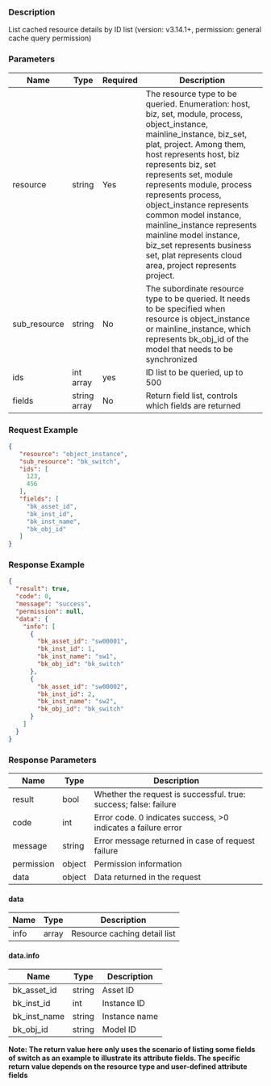 ### Description

List cached resource details by ID list (version: v3.14.1+, permission: general cache query permission)

### Parameters

| Name         | Type         | Required | Description                                                                                                                                                                                                                                                                                                                                                                                                                                                                 |
|--------------|--------------|----------|-----------------------------------------------------------------------------------------------------------------------------------------------------------------------------------------------------------------------------------------------------------------------------------------------------------------------------------------------------------------------------------------------------------------------------------------------------------------------------|
| resource     | string       | Yes      | The resource type to be queried. Enumeration: host, biz, set, module, process, object_instance, mainline_instance, biz_set, plat, project. Among them, host represents host, biz represents biz, set represents set, module represents module, process represents process, object_instance represents common model instance, mainline_instance represents mainline model instance, biz_set represents business set, plat represents cloud area, project represents project. |
| sub_resource | string       | No       | The subordinate resource type to be queried. It needs to be specified when resource is object_instance or mainline_instance, which represents bk_obj_id of the model that needs to be synchronized                                                                                                                                                                                                                                                                          |
| ids          | int array    | yes      | ID list to be queried, up to 500                                                                                                                                                                                                                                                                                                                                                                                                                                            |
| fields       | string array | No       | Return field list, controls which fields are returned                                                                                                                                                                                                                                                                                                                                                                                                                       |

### Request Example

```json
{
   "resource": "object_instance",
   "sub_resource": "bk_switch",
   "ids": [
     123,
     456
   ],
   "fields": [
     "bk_asset_id",
     "bk_inst_id",
     "bk_inst_name",
     "bk_obj_id"
   ]
}
```

### Response Example

```json
{
  "result": true,
  "code": 0,
  "message": "success",
  "permission": null,
  "data": {
    "info": [
      {
        "bk_asset_id": "sw00001",
        "bk_inst_id": 1,
        "bk_inst_name": "sw1",
        "bk_obj_id": "bk_switch"
      },
      {
        "bk_asset_id": "sw00002",
        "bk_inst_id": 2,
        "bk_inst_name": "sw2",
        "bk_obj_id": "bk_switch"
      }
    ]
  }
}
```

### Response Parameters

| Name       | Type   | Description                                                      |
|------------|--------|------------------------------------------------------------------|
| result     | bool   | Whether the request is successful. true: success; false: failure |
| code       | int    | Error code. 0 indicates success, >0 indicates a failure error    |
| message    | string | Error message returned in case of request failure                |
| permission | object | Permission information                                           |
| data       | object | Data returned in the request                                     |

#### data

| Name | Type  | Description                  |
|------|-------|------------------------------|
| info | array | Resource caching detail list |

#### data.info

| Name         | Type   | Description   |
|--------------|--------|---------------|
| bk_asset_id  | string | Asset ID      |
| bk_inst_id   | int    | Instance ID   |
| bk_inst_name | string | Instance name |
| bk_obj_id    | string | Model ID      |

**Note: The return value here only uses the scenario of listing some fields of switch as an example to illustrate its
attribute fields. The specific return value depends on the resource type and user-defined attribute fields**
